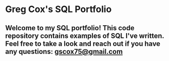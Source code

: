 # Greg Cox's SQL Portfolio

## Welcome to my SQL portfolio! This code repository contains examples of SQL I've written. Feel free to take a look and reach out if you have any questions: gscox75@gmail.com
